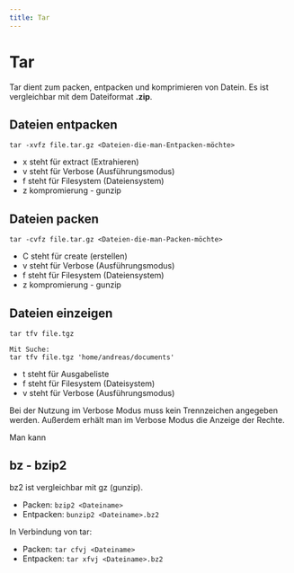 ```yaml
---
title: Tar
---
```


# Tar

Tar dient zum packen, entpacken und komprimieren von Datein. Es ist
vergleichbar mit dem Dateiformat **.zip**.

## Dateien entpacken

```shell
tar -xvfz file.tar.gz <Dateien-die-man-Entpacken-möchte>
```

-   x steht für extract (Extrahieren)
-   v steht für Verbose (Ausführungsmodus)
-   f steht für Filesystem (Dateiensystem)
-   z kompromierung - gunzip

## Dateien packen

```shell
tar -cvfz file.tar.gz <Dateien-die-man-Packen-möchte>
```

-   C steht für create (erstellen)
-   v steht für Verbose (Ausführungsmodus)
-   f steht für Filesystem (Dateiensystem)
-   z kompromierung - gunzip

## Dateien einzeigen

```shell
tar tfv file.tgz

Mit Suche:
tar tfv file.tgz 'home/andreas/documents'
```

-   t steht für Ausgabeliste
-   f steht für Filesystem (Dateisystem)
-   v steht für Verbose (Ausführungsmodus)

Bei der Nutzung im Verbose Modus muss kein Trennzeichen angegeben werden. Außerdem erhält man im Verbose Modus die Anzeige der Rechte.


Man kann

## bz - bzip2

bz2 ist vergleichbar mit gz (gunzip).

-   Packen: `bzip2 <Dateiname>`
-   Entpacken: `bunzip2 <Dateiname>.bz2`

In Verbindung von tar:

-   Packen: `tar cfvj <Dateiname>`
-   Entpacken: `tar xfvj <Dateiname>.bz2`
